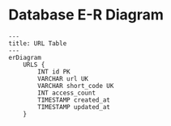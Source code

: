 # Database E-R Diagram

```mermaid
---
title: URL Table
---
erDiagram
    URLS {
        INT id PK
        VARCHAR url UK
        VARCHAR short_code UK
        INT access_count
        TIMESTAMP created_at
        TIMESTAMP updated_at
    }
```
